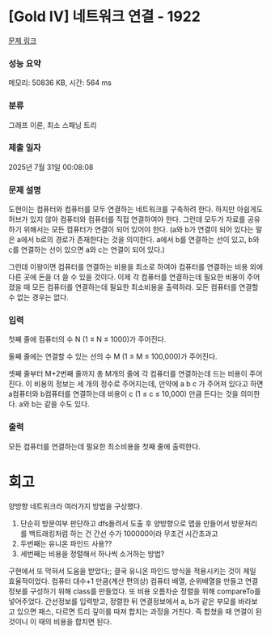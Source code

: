# [Gold IV] 네트워크 연결 - 1922 

[문제 링크](https://www.acmicpc.net/problem/1922) 

### 성능 요약

메모리: 50836 KB, 시간: 564 ms

### 분류

그래프 이론, 최소 스패닝 트리

### 제출 일자

2025년 7월 31일 00:08:08

### 문제 설명

<p>도현이는 컴퓨터와 컴퓨터를 모두 연결하는 네트워크를 구축하려 한다. 하지만 아쉽게도 허브가 있지 않아 컴퓨터와 컴퓨터를 직접 연결하여야 한다. 그런데 모두가 자료를 공유하기 위해서는 모든 컴퓨터가 연결이 되어 있어야 한다. (a와 b가 연결이 되어 있다는 말은 a에서 b로의 경로가 존재한다는 것을 의미한다. a에서 b를 연결하는 선이 있고, b와 c를 연결하는 선이 있으면 a와 c는 연결이 되어 있다.)</p>

<p>그런데 이왕이면 컴퓨터를 연결하는 비용을 최소로 하여야 컴퓨터를 연결하는 비용 외에 다른 곳에 돈을 더 쓸 수 있을 것이다. 이제 각 컴퓨터를 연결하는데 필요한 비용이 주어졌을 때 모든 컴퓨터를 연결하는데 필요한 최소비용을 출력하라. 모든 컴퓨터를 연결할 수 없는 경우는 없다.</p>

### 입력 

 <p>첫째 줄에 컴퓨터의 수 N (1 ≤ N ≤ 1000)가 주어진다.</p>

<p>둘째 줄에는 연결할 수 있는 선의 수 M (1 ≤ M ≤ 100,000)가 주어진다.</p>

<p>셋째 줄부터 M+2번째 줄까지 총 M개의 줄에 각 컴퓨터를 연결하는데 드는 비용이 주어진다. 이 비용의 정보는 세 개의 정수로 주어지는데, 만약에 a b c 가 주어져 있다고 하면 a컴퓨터와 b컴퓨터를 연결하는데 비용이 c (1 ≤ c ≤ 10,000) 만큼 든다는 것을 의미한다. a와 b는 같을 수도 있다.</p>

### 출력 

 <p>모든 컴퓨터를 연결하는데 필요한 최소비용을 첫째 줄에 출력한다.</p>

# 회고

양방향 네트워크라 여러가지 방법을 구상했다.
1. 단순히 방문여부 판단하고 dfs돌려서 도출 후 양방향으로 맵을 만들어서 방문처리를 백트래킹처럼 하는 건 간선 수가 100000이라 무조건 시간초과고 
2. 두번째는 유니온 파인드 사용??
3. 세번째는 비용을 정렬해서 하나씩 소거하는 방법?

구현에서 또 막혀서 도움을 받았다;; 결국 유니온 파인드 방식을 적용시키는 것이 제일 효율적이었다. 컴퓨터 대수+1 만큼(계산 편의상) 컴퓨터 배열, 순위배열을 만들고
연결정보를 구성하기 위해 class를 만들었다. 또 비용 오름차순 정렬을 위해 compareTo를 넣어주었다. 간선정보를 입력받고, 정렬한 뒤 연결정보에서 a, b가 같은 부모를 바라보고 있으면 패스, 다르면 트리 깊이를 따져 합치는 과정을 거친다. 즉 합쳤을 때 연결이 된 것이니 이 때의 비용을 합치면 된다.

